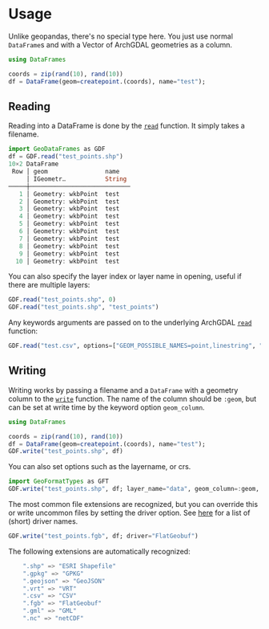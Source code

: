 
# Usage
Unlike geopandas, there's no special type here. You just use normal `DataFrame`s and with a Vector of ArchGDAL geometries as a column.

```julia
using DataFrames

coords = zip(rand(10), rand(10))
df = DataFrame(geom=createpoint.(coords), name="test");
```

## Reading
Reading into a DataFrame is done by the [`read`](@ref) function. It simply takes a filename.
```julia
import GeoDataFrames as GDF
df = GDF.read("test_points.shp")
10×2 DataFrame
 Row │ geom                name
     │ IGeometr…           String
─────┼────────────────────────────
   1 │ Geometry: wkbPoint  test
   2 │ Geometry: wkbPoint  test
   3 │ Geometry: wkbPoint  test
   4 │ Geometry: wkbPoint  test
   5 │ Geometry: wkbPoint  test
   6 │ Geometry: wkbPoint  test
   7 │ Geometry: wkbPoint  test
   8 │ Geometry: wkbPoint  test
   9 │ Geometry: wkbPoint  test
  10 │ Geometry: wkbPoint  test
```

You can also specify the layer index or layer name in opening, useful if there are multiple layers:
```julia
GDF.read("test_points.shp", 0)
GDF.read("test_points.shp", "test_points")
```

Any keywords arguments are passed on to the underlying ArchGDAL [`read`](https://yeesian.com/ArchGDAL.jl/dev/reference/#ArchGDAL.read-Tuple%7BAbstractString%7D) function:
```julia
GDF.read("test.csv", options=["GEOM_POSSIBLE_NAMES=point,linestring", "KEEP_GEOM_COLUMNS=NO"])
```


## Writing
Writing works by passing a filename and a `DataFrame` with a geometry column to the [`write`](@ref) function. The name of the column should be `:geom`, but can be set at write time by the keyword option `geom_column`.

```julia
using DataFrames

coords = zip(rand(10), rand(10))
df = DataFrame(geom=createpoint.(coords), name="test");
GDF.write("test_points.shp", df)
```

You can also set options such as the layername, or crs.
```julia
import GeoFormatTypes as GFT
GDF.write("test_points.shp", df; layer_name="data", geom_column=:geom, crs=GFT.EPSG(4326))
```

The most common file extensions are recognized, but you can override this or write uncommon files by setting the driver option. See [here](https://gdal.org/drivers/vector/index.html) for a list of (short) driver names.
```julia
GDF.write("test_points.fgb", df; driver="FlatGeobuf")
```

The following extensions are automatically recognized:
```julia
    ".shp" => "ESRI Shapefile"
    ".gpkg" => "GPKG"
    ".geojson" => "GeoJSON"
    ".vrt" => "VRT"
    ".csv" => "CSV"
    ".fgb" => "FlatGeobuf"
    ".gml" => "GML"
    ".nc" => "netCDF"
```
